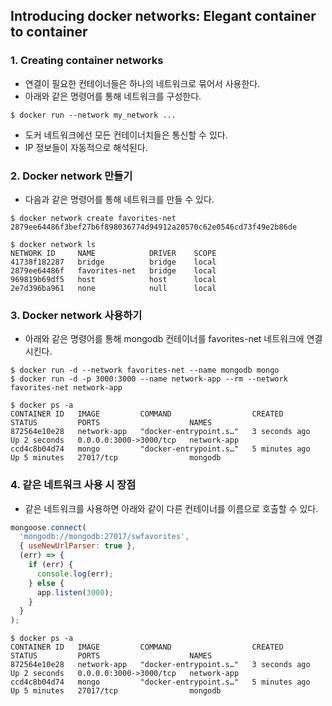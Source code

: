 ## Introducing docker networks: Elegant container to container

### 1. Creating container networks

* 연결이 필요한 컨테이너들은 하나의 네트워크로 묶어서 사용한다.
* 아래와 같은 명령어를 통해 네트워크를 구성한다.

```
$ docker run --network my_network ...
```

* 도커 네트워크에선 모든 컨테이너치들은 통신할 수 있다.
* IP 정보들이 자동적으로 해석된다.

### 2. Docker network 만들기

* 다음과 같은 명령어를 통해 네트워크를 만들 수 있다.

```
$ docker network create favorites-net
2879ee64486f3bef27b6f898036774d94912a20570c62e0546cd73f49e2b86de

$ docker network ls
NETWORK ID     NAME            DRIVER    SCOPE
41738f182287   bridge          bridge    local
2879ee64486f   favorites-net   bridge    local
969819b69df5   host            host      local
2e7d396ba961   none            null      local
```

### 3. Docker network 사용하기

* 아래와 같은 명령어를 통해 mongodb 컨테이너를 favorites-net 네트워크에 연결시킨다.

```
$ docker run -d --network favorites-net --name mongodb mongo
$ docker run -d -p 3000:3000 --name network-app --rm --network favorites-net network-app

$ docker ps -a
CONTAINER ID   IMAGE         COMMAND                  CREATED         STATUS         PORTS                    NAMES
872564e10e28   network-app   "docker-entrypoint.s…"   3 seconds ago   Up 2 seconds   0.0.0.0:3000->3000/tcp   network-app
ccd4c8b04d74   mongo         "docker-entrypoint.s…"   5 minutes ago   Up 5 minutes   27017/tcp                mongodb
```

### 4. 같은 네트워크 사용 시 장점

* 같은 네트워크를 사용하면 아래와 같이 다른 컨테이너를 이름으로 호출할 수 있다.

```jsx
mongoose.connect(
  'mongodb://mongodb:27017/swfavorites',
  { useNewUrlParser: true },
  (err) => {
    if (err) {
      console.log(err);
    } else {
      app.listen(3000);
    }
  }
);
```

```
$ docker ps -a
CONTAINER ID   IMAGE         COMMAND                  CREATED         STATUS         PORTS                    NAMES
872564e10e28   network-app   "docker-entrypoint.s…"   3 seconds ago   Up 2 seconds   0.0.0.0:3000->3000/tcp   network-app
ccd4c8b04d74   mongo         "docker-entrypoint.s…"   5 minutes ago   Up 5 minutes   27017/tcp                mongodb
```